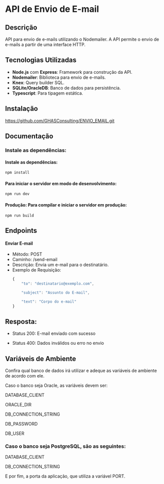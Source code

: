 # API de Envio de E-mail

## Descrição
API para envio de e-mails utilizando o Nodemailer. A API permite o envio de e-mails a partir de uma interface HTTP.

## Tecnologias Utilizadas

- **Node.js** com **Express**: Framework para construção da API.
- **Nodemailer**: Biblioteca para envio de e-mails.
- **Knex**: Query builder SQL.
- **SQLite/OracleDB**: Banco de dados para persistência.
- **Typescript**: Para tipagem estática.

## Instalação

https://github.com/GHASConsulting/ENVIO_EMAIL.git


## Documentação

### Instale as dependências:

#### Instale as dependências:
    npm install

####  Para iniciar o servidor em modo de desenvolvimento:

    npm run dev

#### Produção: Para compilar e iniciar o servidor em produção:
    npm run build

## Endpoints

#### Enviar E-mail

* Método: POST
* Caminho: /send-email
* Descrição: Envia um e-mail para o destinatário.
* Exemplo de Requisição:
    ```js
    {
        "to": "destinatario@exemplo.com",

        "subject": "Assunto do E-mail",

        "text": "Corpo do e-mail"
    }

## Resposta:
* Status 200: E-mail enviado com sucesso

* Status 400: Dados inválidos ou erro no envio

## Variáveis de Ambiente
Confira qual banco de dados irá utilizar e adeque as variáveis de ambiente de acordo com ele.

Caso o banco seja Oracle, as variáveis devem ser:

DATABASE_CLIENT

ORACLE_DIR

DB_CONNECTION_STRING

DB_PASSWORD

DB_USER

### Caso o banco seja PostgreSQL, são as seguintes:

DATABASE_CLIENT

DB_CONNECTION_STRING

E por fim, a porta da aplicação, que utiliza a variável PORT.

